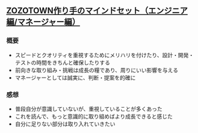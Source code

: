 ## [ZOZOTOWN作り手のマインドセット（エンジニア編/マネージャー編）](https://qiita.com/yuki_hashimoto/items/e3d199d13ffdee32e626)
### 概要
- スピードとクオリティを重視するためにメリハリを付けたり、設計・開発・テストの時間をきちんと確保したりする
- 前向きな取り組み・挑戦は成長の糧であり、周りにいい影響を与える
- マネージャーとしては誠実に、判断・提案を的確に

### 感想
- 普段自分が意識していないが、重視していることが多くあった
- これを読んで、もっと意識的に取り組めばより成長できると感じた
- 自分に足りない部分は取り入れていきたい
